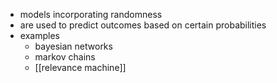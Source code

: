 - models incorporating randomness
- are used to predict outcomes based on certain probabilities
- examples
	- bayesian networks
	- markov chains
	- [[relevance machine]]